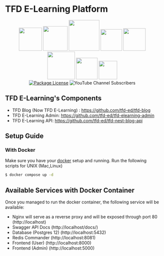 <h1>TFD E-Learning Platform </h1>  
<p align="center">  
<img src="https://img.shields.io/badge/docker-%230db7ed.svg?style=for-the-badge&logo=docker&logoColor=white" width="75">  
<img src="https://img.shields.io/badge/node.js-%2343853D.svg?style=for-the-badge&logo=node.js&logoColor=white" width="80">  
<img src="https://img.shields.io/badge/typescript-%23007ACC.svg?style=for-the-badge&logo=typescript&logoColor=white" width="100">  
<img src="https://img.shields.io/badge/nginx-%23009639.svg?style=for-the-badge&logo=nginx&logoColor=white" width="70">  
<img src="https://img.shields.io/badge/nestjs-%23E0234E.svg?style=for-the-badge&logo=nestjs&logoColor=white" width="73">  
<img src="https://img.shields.io/badge/postgres-%23316192.svg?style=for-the-badge&logo=postgresql&logoColor=white" width="90">  
<img src="https://img.shields.io/badge/redis-%23DD0031.svg?style=for-the-badge&logo=redis&logoColor=white" width="70">  
<img src="https://img.shields.io/badge/-jest-%23C21325?style=for-the-badge&logo=jest&logoColor=white" width="60">  
<br/>  
<a href="https://www.mit.edu/~amini/LICENSE.md" target="_blank"><img src="https://img.shields.io/badge/License-MIT-blue.svg" alt="Package License" /></a>  
<img alt="YouTube Channel Subscribers" src="https://img.shields.io/youtube/channel/subscribers/UCJHZ__wUxS9lgTZHMxpMJcQ?style=social">  
</p>  

## TFD E-Learning's Components
- TFD Blog (Now TFD E-Learning) : https://github.com/tfd-ed/tfd-blog
- TFD E-Learning Admin: https://github.com/tfd-ed/tfd-elearning-admin
- TFD E-Learning API: https://github.com/tfd-ed/tfd-nest-blog-api

## Setup Guide
### With Docker
Make sure you have your [docker](https://docs.docker.com/engine/install/) setup and running.
Run the following scripts for UNIX (Mac,Linux)
```bash  
$ docker compose up -d
```  

## Available Services with Docker Container
Once you managed to run the docker container, the following service will be available:
- Nginx will serve as a reverse proxy and will be exposed through port 80 (http://localhost)
- Swagger API Docs (http://localhost/docs/)
- Database (Postgres 12) (http://localhost:5432)
- Redis Commander (http://localhost:8081)
- Frontend (User) (http://localhost:8000)
- Frontend (Admin) (http://localhost:5000)
